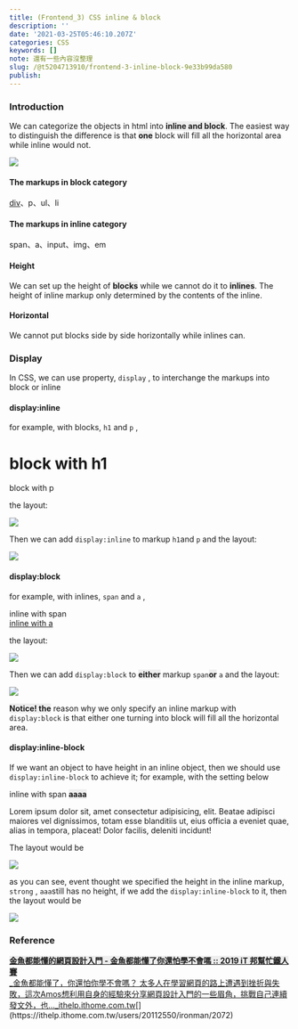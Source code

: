 ```yaml
---
title: (Frontend_3) CSS inline & block
description: ''
date: '2021-03-25T05:46:10.207Z'
categories: CSS
keywords: []
note: 還有一些內容沒整理
slug: /@t5204713910/frontend-3-inline-block-9e33b99da580
publish:
---
```


### Introduction

We can categorize the objects in html into **inline and block**. The easiest way to distinguish the difference is that **one** block will fill all the horizontal area while inline would not.

![](/Users/chenyongzhe/coding/practice_not_for_github/javascript_practice/medium-to-markdown/medium-export/posts/md_1623056197395/img/1__FvXF0wJqVIuoRSZibCARTw.png)

#### The markups in block category

[div](https://www.webtech.tw/info.php?tid=77 "div")、p、ul、li

#### The markups in inline category

span、a、input、img、em

#### Height

We can set up the height of **blocks** while we cannot do it to **inlines**. The height of inline markup only determined by the contents of the inline.

#### Horizontal

We cannot put blocks side by side horizontally while inlines can.

### Display

In CSS, we can use property, `display` , to interchange the markups into block or inline

#### display:inline

for example, with blocks, `h1` and `p` ,

<!DOCTYPE html>  
<html lang="en">  
<head>  
 <meta charset="UTF-8">  
 <meta name="viewport" content="width=device-width, initial-scale=1.0">  
 <title>Document</title>  
</head>  
<body>  
   
 <h1>block with h1</h1>  
    <p>block with p</p>

</body>  
</html>

the layout:

![](/Users/chenyongzhe/coding/practice_not_for_github/javascript_practice/medium-to-markdown/medium-export/posts/md_1623056197395/img/1__M1D5tERSpCvZrB24t17UJQ.png)

Then we can add `display:inline` to markup `h1`and `p` and the layout:

![](/Users/chenyongzhe/coding/practice_not_for_github/javascript_practice/medium-to-markdown/medium-export/posts/md_1623056197395/img/1__D2OzqBeBPksgxvggUjVqvQ.png)

#### display:block

for example, with inlines, `span` and `a` ,

<!DOCTYPE html>  
<html lang="en">  
<head>  
 <meta charset="UTF-8">  
 <meta name="viewport" content="width=device-width, initial-scale=1.0">  
 <title>Document</title>  
</head>

<style>  
   
</style>

<body>  
   
 <span>inline with span</span>  
 <a href="">inline with a</a>

</body>  
</html>

the layout:

![](/Users/chenyongzhe/coding/practice_not_for_github/javascript_practice/medium-to-markdown/medium-export/posts/md_1623056197395/img/1__dGsbtaSwtYPPa3__uodPQ2g.png)

Then we can add `display:block` to **either** markup `span`**or** `a` and the layout:

![](/Users/chenyongzhe/coding/practice_not_for_github/javascript_practice/medium-to-markdown/medium-export/posts/md_1623056197395/img/1__7JqrgcdiF2JnHek9v5vk7g.png)

**Notice! the** reason why we only specify an inline markup with `display:block` is that either one turning into block will fill all the horizontal area.

#### display:inline-block

If we want an object to have height in an inline object, then we should use `display:inline-block` to achieve it; for example, with the setting below

<!DOCTYPE html>  
<html lang="en">  
<head>  
 <meta charset="UTF-8">  
 <meta name="viewport" content="width=device-width, initial-scale=1.0">  
 <title>Document</title>  
</head>

<style>

strong{  
     background-color: #eee;  
        height: 100px;  
        /\*display: inline-block;\*/  
    }  
   
</style>

<body>  
   
 <span>inline with span <strong>aaaa</strong></span>  
 <p>Lorem ipsum dolor sit, amet consectetur adipisicing, elit. Beatae adipisci maiores vel dignissimos, totam esse blanditiis ut, eius officia a eveniet quae, alias in tempora, placeat! Dolor facilis, deleniti incidunt!</p>

</body>  
</html>

The layout would be

![](/Users/chenyongzhe/coding/practice_not_for_github/javascript_practice/medium-to-markdown/medium-export/posts/md_1623056197395/img/1__9FpooBj4iJXeH0GRaGtoBw.png)

as you can see, event thought we specified the height in the inline markup, `strong` , `aaa`still has no height, if we add the `display:inline-block` to it, then the layout would be

![](/Users/chenyongzhe/coding/practice_not_for_github/javascript_practice/medium-to-markdown/medium-export/posts/md_1623056197395/img/1____LOC5ljN__Euu2c0EXNdMmg.png)

### Reference

[**金魚都能懂的網頁設計入門 - 金魚都能懂了你還怕學不會嗎 :: 2019 iT 邦幫忙鐵人賽**  
_金魚都能懂了，你還怕你學不會嗎？ 太多人在學習網頁的路上遭遇到挫折與失敗，這次Amos想利用自身的經驗來分享網頁設計入門的一些眉角，挑戰自己連續發文外，也..._ithelp.ithome.com.tw](https://ithelp.ithome.com.tw/users/20112550/ironman/2072 "https://ithelp.ithome.com.tw/users/20112550/ironman/2072")[](https://ithelp.ithome.com.tw/users/20112550/ironman/2072)
